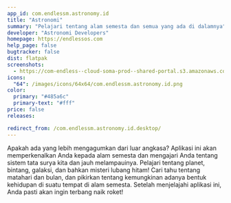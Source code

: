 ```yaml
---
app_id: com.endlessm.astronomy.id
title: "Astronomi"
summary: "Pelajari tentang alam semesta dan semua yang ada di dalamnya"
developer: "Astronomi Developers"
homepage: https://endlessos.com
help_page: false
bugtracker: false
dist: flatpak
screenshots:
  - https://com-endless--cloud-soma-prod--shared-portal.s3.amazonaws.com/apps.239.screenshots.38036afe-a710-4489-b1ac-e51abc56494d_201810161554565555.png
icons:
  "64": /images/icons/64x64/com.endlessm.astronomy.id.png
color:
  primary: "#485a6c"
  primary-text: "#fff"
price: false
releases:

redirect_from: /com.endlessm.astronomy.id.desktop/
---
```


<p>Apakah ada yang lebih mengagumkan dari luar angkasa? Aplikasi ini akan memperkenalkan Anda kepada alam semesta dan mengajari Anda tentang sistem tata surya kita dan jauh melampauinya. Pelajari tentang planet, bintang, galaksi, dan bahkan misteri lubang hitam! Cari tahu tentang matahari dan bulan, dan pikirkan tentang kemungkinan adanya bentuk kehidupan di suatu tempat di alam semesta. Setelah menjelajahi aplikasi ini, Anda pasti akan ingin terbang naik roket!</p>